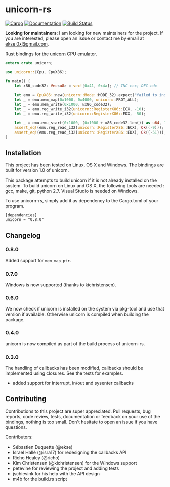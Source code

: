 # unicorn-rs

[![Cargo](https://img.shields.io/crates/v/unicorn.svg)](https://crates.io/crates/unicorn)
[![Documentation](https://docs.rs/unicorn/badge.svg)](https://docs.rs/unicorn)
[![Build Status](https://api.travis-ci.org/ekse/unicorn-rs.svg?branch=master)](https://travis-ci.org/ekse/unicorn-rs)

**Looking for maintainers**: I am looking for new maintainers for the project. If you are interested, please open an issue or contact me by email at ekse.0x@gmail.com.

Rust bindings for the [unicorn](http://www.unicorn-engine.org/) CPU emulator.

```rust
extern crate unicorn;

use unicorn::{Cpu, CpuX86};

fn main() {
    let x86_code32: Vec<u8> = vec![0x41, 0x4a]; // INC ecx; DEC edx

    let emu = CpuX86::new(unicorn::Mode::MODE_32).expect("failed to instantiate emulator");
    let _ = emu.mem_map(0x1000, 0x4000, unicorn::PROT_ALL);
    let _ = emu.mem_write(0x1000, &x86_code32);
    let _ = emu.reg_write_i32(unicorn::RegisterX86::ECX, -10);
    let _ = emu.reg_write_i32(unicorn::RegisterX86::EDX, -50);

    let _ = emu.emu_start(0x1000, (0x1000 + x86_code32.len()) as u64, 10 * unicorn::SECOND_SCALE, 1000);
    assert_eq!(emu.reg_read_i32(unicorn::RegisterX86::ECX), Ok((-9)));
    assert_eq!(emu.reg_read_i32(unicorn::RegisterX86::EDX), Ok((-51)));
}
```

## Installation

This project has been tested on Linux, OS X and Windows. The bindings are built for version 1.0 of
unicorn.

This package attempts to build unicorn if it is not already installed on the system. To build
unicorn on Linux and OS X, the following tools are needed : gcc, make, git, python 2.7. Visual
Studio is needed on Windows.

To use unicorn-rs, simply add it as dependency to the Cargo.toml of your program.

```
[dependencies]
unicorn = "0.8.0"
```

## Changelog

### 0.8.0

Added support for `mem_map_ptr`.

### 0.7.0

Windows is now supported (thanks to kichristensen).

### 0.6.0

We now check if unicorn is installed on the system via pkg-tool and use that version if available.
Otherwise unicorn is compiled when building the package.

### 0.4.0

unicorn is now compiled as part of the build process of unicorn-rs.

### 0.3.0

The handling of callbacks has been modified, callbacks should be implemented using closures. See
the tests for examples.

- added support for interrupt, in/out and sysenter callbacks


## Contributing

Contributions to this project are super appreciated. Pull requests, bug reports, code review, tests,
documentation or feedback on your use of the bindings, nothing is too small. Don't hesitate to open
an issue if you have questions.

Contributors:

- Sébastien Duquette (@ekse)
- Israel Hallé (@isra17) for redesigning the callbacks API
- Richo Healey (@richo)
- Kim Christensen (@kichristensen) for the Windows support
- petevine for reviewing the project and adding tests
- jschievink for his help with the API design
- m4b for the build.rs script
